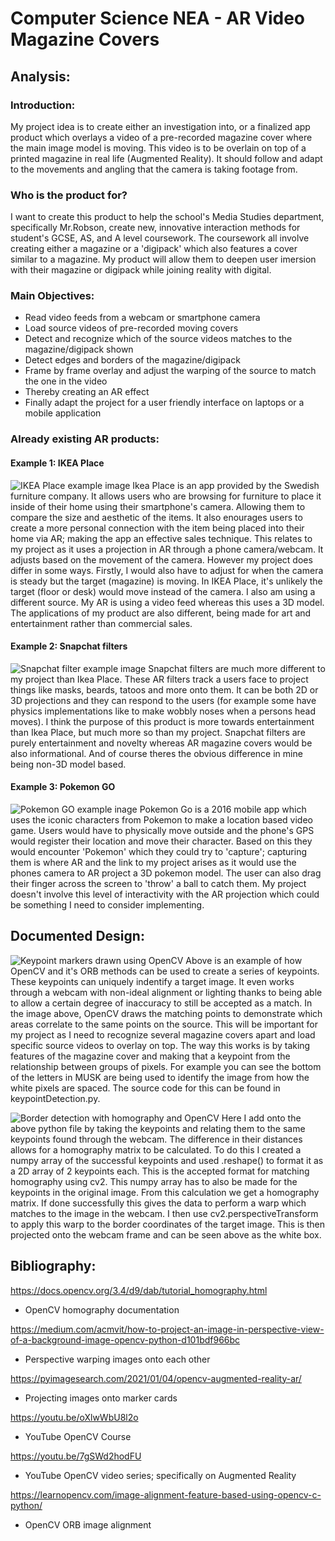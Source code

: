 # Computer Science NEA - AR Video Magazine Covers
## Analysis:
### Introduction:
My project idea is to create either an investigation into, or a finalized app
product which overlays a video of a pre-recorded magazine cover where the 
main image model is moving. This video is to be overlain on top of a printed
magazine in real life (Augmented Reality). It should follow and adapt to the movements
and angling that the camera is taking footage from.

### Who is the product for?
I want to create this product to help the school's Media Studies department, specifically Mr.Robson, create new, innovative
interaction methods for student's GCSE, AS, and A level coursework. The coursework all involve creating either a magazine 
or a 'digipack' which also features a cover similar to a magazine. My product will allow them to deepen user 
imersion with their magazine or digipack while joining reality with digital. 

### Main Objectives:
- Read video feeds from a webcam or smartphone camera
- Load source videos of pre-recorded moving covers 
- Detect and recognize which of the source videos matches to the magazine/digipack shown
- Detect edges and borders of the magazine/digipack
- Frame by frame overlay and adjust the warping of the source to match the one in the video
- Thereby creating an AR effect
- Finally adapt the project for a user friendly interface on laptops or a mobile application

### Already existing AR products:
#### Example 1: IKEA Place
![IKEA Place example image](/assets/ikea.webp)
Ikea Place is an app provided by the Swedish furniture company. It allows users who are browsing for furniture
to place it inside of their home using their smartphone's camera. Allowing them to compare the size and aesthetic
of the items. It also enourages users to create a more personal connection with the item being placed into their home
via AR; making the app an effective sales technique. This relates to my project as it uses a projection in AR
through a phone camera/webcam. It adjusts based on the movement of the camera. However my project does differ
in some ways. Firstly, I would also have to adjust for when the camera is steady but the target (magazine) is moving. 
In IKEA Place, it's unlikely the target (floor or desk) would move instead of the camera. I also am using a different
source. My AR is using a video feed whereas this uses a 3D model. The applications of my product are also different,
being made for art and entertainment rather than commercial sales. 

#### Example 2: Snapchat filters
![Snapchat filter example image](/assets/snap.webp)
Snapchat filters are much more different to my project than Ikea Place. These AR filters track a users face to project
things like masks, beards, tatoos and more onto them. It can be both 2D or 3D projections and they can respond to the 
users (for example some have physics implementations like to make wobbly noses when a persons head moves). I think the 
purpose of this product is more towards entertainment than Ikea Place, but much more so than my project. Snapchat filters
are purely entertainment and novelty whereas AR magazine covers would be also informational. And of course theres the
obvious difference in mine being non-3D model based.

#### Example 3: Pokemon GO
![Pokemon GO example inage](/assets/poke.webp)
Pokemon Go is a 2016 mobile app which uses the iconic characters from Pokemon to make a location based video game.
Users would have to physically move outside and the phone's GPS would register their location and move their character.
Based on this they would encounter 'Pokemon' which they could try to 'capture'; capturing them is where AR and the link
to my project arises as it would use the phones camera to AR project a 3D pokemon model. The user can also drag their
finger across the screen to 'throw' a ball to catch them. My project doesn't involve this level of interactivity with
the AR projection which could be something I need to consider implementing. 

## Documented Design:
![Keypoint markers drawn using OpenCV](/assets/keypoints.png)
Above is an example of how OpenCV and it's ORB methods can be used to create a series of keypoints.
These keypoints can uniquely indentify a target image. It even works through a webcam with non-ideal alignment or lighting
thanks to being able to allow a certain degree of inaccuracy to still be accepted as a match. In the image above, OpenCV draws the matching points 
to demonstrate which areas correlate to the same points on the source. This will be important for my project as I need to recognize several magazine
covers apart and load specific source videos to overlay on top. The way this works is by taking features of the magazine cover and making that a keypoint from the relationship between groups of pixels. For example you can see the bottom of the letters in MUSK are being used to identify the image from how the white pixels are spaced. The source code for this can be found in keypointDetection.py. 

![Border detection with homography and OpenCV](/assets/border.png)
Here I add onto the above python file by taking the keypoints and relating them to the same keypoints found through the webcam.
The difference in their distances allows for a homography matrix to be calculated. To do this I created a numpy array of the successful
keypoints and used .reshape() to format it as a 2D array of 2 keypoints each. This is the accepted format for matching homography using cv2. 
This numpy array has to also be made for the keypoints in the original image. From this calculation we get a homography matrix.
If done successfully this gives the data to perform a warp which matches to the image in the webcam. I then use cv2.perspectiveTransform to 
apply this warp to the border coordinates of the target image. This is then projected onto the webcam frame and can be seen above as the white
box. 

## Bibliography:

https://docs.opencv.org/3.4/d9/dab/tutorial_homography.html
- OpenCV homography documentation

https://medium.com/acmvit/how-to-project-an-image-in-perspective-view-of-a-background-image-opencv-python-d101bdf966bc
- Perspective warping images onto each other

https://pyimagesearch.com/2021/01/04/opencv-augmented-reality-ar/
- Projecting images onto marker cards

https://youtu.be/oXlwWbU8l2o
- YouTube OpenCV Course

https://youtu.be/7gSWd2hodFU
- YouTube OpenCV video series; specifically on Augmented Reality

https://learnopencv.com/image-alignment-feature-based-using-opencv-c-python/
- OpenCV ORB image alignment
